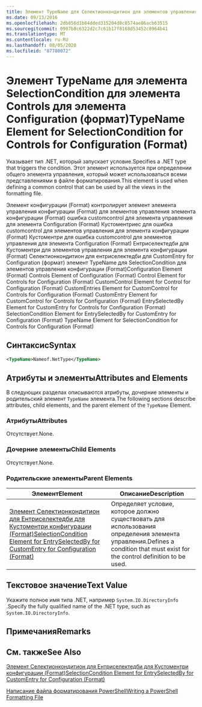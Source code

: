 ```yaml
---
title: Элемент TypeName для Селектионкондитион для элементов управления конфигурации (Format) | Документация Майкрософт
ms.date: 09/13/2016
ms.openlocfilehash: 2db856d1b84dded315204d8c8574ae86acb63515
ms.sourcegitcommit: 0907b8c6322d2c7c61b17f8168d53452c8964b41
ms.translationtype: MT
ms.contentlocale: ru-RU
ms.lasthandoff: 08/05/2020
ms.locfileid: "87780072"
---
```

# <a name="typename-element-for-selectioncondition-for-controls-for-configuration-format"></a><span data-ttu-id="28e2a-102">Элемент TypeName для элемента SelectionCondition для элемента Controls для элемента Configuration (формат)</span><span class="sxs-lookup"><span data-stu-id="28e2a-102">TypeName Element for SelectionCondition for Controls for Configuration (Format)</span></span>

<span data-ttu-id="28e2a-103">Указывает тип .NET, который запускает условие.</span><span class="sxs-lookup"><span data-stu-id="28e2a-103">Specifies a .NET type that triggers the condition.</span></span> <span data-ttu-id="28e2a-104">Этот элемент используется при определении общего элемента управления, который может использоваться всеми представлениями в файле форматирования.</span><span class="sxs-lookup"><span data-stu-id="28e2a-104">This element is used when defining a common control that can be used by all the views in the formatting file.</span></span>

<span data-ttu-id="28e2a-105">Элемент конфигурации (Format) контролирует элемент элемента управления конфигурации (Format) для элементов управления элемента конфигурации (Format) ошибка customcontrol для элемента управления для элемента Configuration (Format) Кустоментриес для ошибка customcontrol для элементов управления для элемента конфигурации (Format) Кустоментри для ошибка customcontrol для элементов управления для элемента Configuration (Format) Ентриселектедби для Кустоментри для элементов управления для элемента конфигурации (Format) Селектионкондитион для ентриселектедби для CustomEntry for Configuration (формат) элемент TypeName для SelectionCondition для элементов управления конфигурации (Format)</span><span class="sxs-lookup"><span data-stu-id="28e2a-105">Configuration Element (Format) Controls Element of Configuration (Format) Control Element for Controls for Configuration (Format) CustomControl Element for Control for Configuration (Format) CustomEntries Element for CustomControl for Controls for Configuration (Format) CustomEntry Element for CustomControl for Controls for Configuration (Format) EntrySelectedBy Element for CustomEntry for Controls for Configuration (Format) SelectionCondition Element for EntrySelectedBy for CustomEntry for Configuration (Format) TypeName Element for SelectionCondition for Controls for Configuration (Format)</span></span>

## <a name="syntax"></a><span data-ttu-id="28e2a-106">Синтаксис</span><span class="sxs-lookup"><span data-stu-id="28e2a-106">Syntax</span></span>

```xml
<TypeName>Nameof.NetType</TypeName>

```

## <a name="attributes-and-elements"></a><span data-ttu-id="28e2a-107">Атрибуты и элементы</span><span class="sxs-lookup"><span data-stu-id="28e2a-107">Attributes and Elements</span></span>

<span data-ttu-id="28e2a-108">В следующих разделах описываются атрибуты, дочерние элементы и родительский элемент `TypeName` элемента.</span><span class="sxs-lookup"><span data-stu-id="28e2a-108">The following sections describe attributes, child elements, and the parent element of the `TypeName` Element.</span></span>

### <a name="attributes"></a><span data-ttu-id="28e2a-109">Атрибуты</span><span class="sxs-lookup"><span data-stu-id="28e2a-109">Attributes</span></span>

<span data-ttu-id="28e2a-110">Отсутствует.</span><span class="sxs-lookup"><span data-stu-id="28e2a-110">None.</span></span>

### <a name="child-elements"></a><span data-ttu-id="28e2a-111">Дочерние элементы</span><span class="sxs-lookup"><span data-stu-id="28e2a-111">Child Elements</span></span>

<span data-ttu-id="28e2a-112">Отсутствует.</span><span class="sxs-lookup"><span data-stu-id="28e2a-112">None.</span></span>

### <a name="parent-elements"></a><span data-ttu-id="28e2a-113">Родительские элементы</span><span class="sxs-lookup"><span data-stu-id="28e2a-113">Parent Elements</span></span>

|<span data-ttu-id="28e2a-114">Элемент</span><span class="sxs-lookup"><span data-stu-id="28e2a-114">Element</span></span>|<span data-ttu-id="28e2a-115">Описание</span><span class="sxs-lookup"><span data-stu-id="28e2a-115">Description</span></span>|
|-------------|-----------------|
|[<span data-ttu-id="28e2a-116">Элемент Селектионкондитион для Ентриселектедби для Кустоментри конфигурации (Format)</span><span class="sxs-lookup"><span data-stu-id="28e2a-116">SelectionCondition Element for EntrySelectedBy for CustomEntry for Configuration (Format)</span></span>](./selectioncondition-element-for-entryselectedby-for-controls-for-configuration-format.md)|<span data-ttu-id="28e2a-117">Определяет условие, которое должно существовать для использования определения элемента управления.</span><span class="sxs-lookup"><span data-stu-id="28e2a-117">Defines a condition that must exist for the control definition to be used.</span></span>|

## <a name="text-value"></a><span data-ttu-id="28e2a-118">Текстовое значение</span><span class="sxs-lookup"><span data-stu-id="28e2a-118">Text Value</span></span>

<span data-ttu-id="28e2a-119">Укажите полное имя типа .NET, например `System.IO.DirectoryInfo` .</span><span class="sxs-lookup"><span data-stu-id="28e2a-119">Specify the fully qualified name of the .NET type, such as `System.IO.DirectoryInfo`.</span></span>

## <a name="remarks"></a><span data-ttu-id="28e2a-120">Примечания</span><span class="sxs-lookup"><span data-stu-id="28e2a-120">Remarks</span></span>

## <a name="see-also"></a><span data-ttu-id="28e2a-121">См. также</span><span class="sxs-lookup"><span data-stu-id="28e2a-121">See Also</span></span>

[<span data-ttu-id="28e2a-122">Элемент Селектионкондитион для Ентриселектедби для Кустоментри конфигурации (Format)</span><span class="sxs-lookup"><span data-stu-id="28e2a-122">SelectionCondition Element for EntrySelectedBy for CustomEntry for Configuration (Format)</span></span>](./selectioncondition-element-for-entryselectedby-for-controls-for-configuration-format.md)

[<span data-ttu-id="28e2a-123">Написание файла форматирования PowerShell</span><span class="sxs-lookup"><span data-stu-id="28e2a-123">Writing a PowerShell Formatting File</span></span>](./writing-a-powershell-formatting-file.md)
